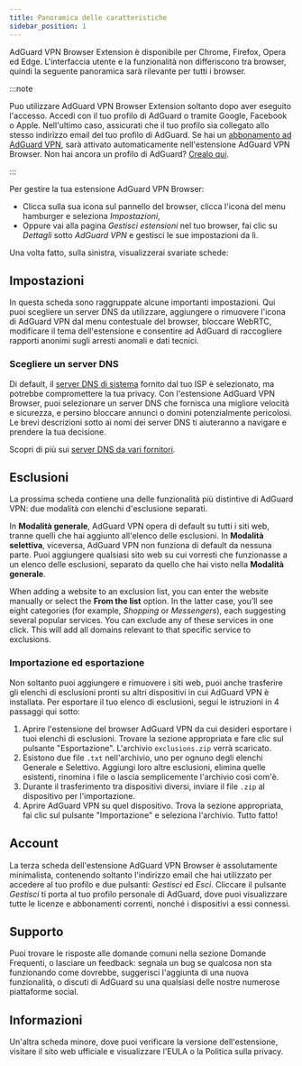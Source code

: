 ```yaml
---
title: Panoramica delle caratteristiche
sidebar_position: 1
---
```


AdGuard VPN Browser Extension è disponibile per Chrome, Firefox, Opera ed Edge. L'interfaccia utente e la funzionalità non differiscono tra browser, quindi la seguente panoramica sarà rilevante per tutti i browser.

:::note

Puo utilizzare AdGuard VPN Browser Extension soltanto dopo aver eseguito l'accesso. Accedi con il tuo profilo di AdGuard o tramite Google, Facebook o Apple. Nell'ultimo caso, assicurati che il tuo profilo sia collegato allo stesso indirizzo email del tuo profilo di AdGuard. Se hai un [abbonamento ad AdGuard VPN](/general/subscription), sarà attivato automaticamente nell'estensione AdGuard VPN Browser. Non hai ancora un profilo di AdGuard? [Crealo qui](https://auth.adguard.com/registration.html).

:::

Per gestire la tua estensione AdGuard VPN Browser:

- Clicca sulla sua icona sul pannello del browser, clicca l'icona del menu hamburger e seleziona *Impostazioni*,
- Oppure vai alla pagina *Gestisci estensioni* nel tuo browser, fai clic su *Dettagli* sotto *AdGuard VPN* e gestisci le sue impostazioni da lì.

Una volta fatto, sulla sinistra, visualizzerai svariate schede:

## Impostazioni

In questa scheda sono raggruppate alcune importanti impostazioni. Qui puoi scegliere un server DNS da utilizzare, aggiungere o rimuovere l'icona di AdGuard VPN dal menu contestuale del browser, bloccare WebRTC, modificare il tema dell'estensione e consentire ad AdGuard di raccogliere rapporti anonimi sugli arresti anomali e dati tecnici.

### Scegliere un server DNS

Di default, il [server DNS di sistema](https://adguard-dns.io/kb/general/dns-filtering/#what-is-dns) fornito dal tuo ISP è selezionato, ma potrebbe compromettere la tua privacy. Con l'estensione AdGuard VPN Browser, puoi selezionare un server DNS che fornisca una migliore velocità e sicurezza, e persino bloccare annunci o domini potenzialmente pericolosi. Le brevi descrizioni sotto ai nomi dei server DNS ti aiuteranno a navigare e prendere la tua decisione.

Scopri di più sui [server DNS da vari fornitori](https://adguard-dns.io/kb/general/dns-providers/).

## Esclusioni

La prossima scheda contiene una delle funzionalità più distintive di AdGuard VPN: due modalità con elenchi d'esclusione separati.

In **Modalità generale**, AdGuard VPN opera di default su tutti i siti web, tranne quelli che hai aggiunto all'elenco delle esclusioni. In **Modalità selettiva**, viceversa, AdGuard VPN non funziona di default da nessuna parte. Puoi aggiungere qualsiasi sito web su cui vorresti che funzionasse a un elenco delle esclusioni, separato da quello che hai visto nella **Modalità generale**.

When adding a website to an exclusion list, you can enter the website manually or select the **From the list** option. In the latter case, you’ll see eight categories (for example, *Shopping* or *Messengers*), each suggesting several popular services. You can exclude any of these services in one click. This will add all domains relevant to that specific service to exclusions.

### Importazione ed esportazione

Non soltanto puoi aggiungere e rimuovere i siti web, puoi anche trasferire gli elenchi di esclusioni pronti su altri dispositivi in cui AdGuard VPN è installata. Per esportare il tuo elenco di esclusioni, segui le istruzioni in 4 passaggi qui sotto:

1. Aprire l'estensione del browser AdGuard VPN da cui desideri esportare i tuoi elenchi di esclusioni. Trovare la sezione appropriata e fare clic sul pulsante "Esportazione". L'archivio `exclusions.zip` verrà scaricato.
1. Esistono due file `.txt` nell'archivio, uno per ognuno degli elenchi Generale e Selettivo. Aggiungi loro altre esclusioni, elimina quelle esistenti, rinomina i file o lascia semplicemente l'archivio così com'è.
1. Durante il trasferimento tra dispositivi diversi, inviare il file `.zip` al dispositivo per l'importazione.
1. Aprire AdGuard VPN su quel dispositivo. Trova la sezione appropriata, fai clic sul pulsante "Importazione" e seleziona l'archivio. Tutto fatto!

## Account

La terza scheda dell'estensione AdGuard VPN Browser è assolutamente minimalista, contenendo soltanto l'indirizzo email che hai utilizzato per accedere al tuo profilo e due pulsanti: *Gestisci* ed *Esci*. Cliccare il pulsante *Gestisci* ti porta al tuo profilo personale di AdGuard, dove puoi visualizzare tutte le licenze e abbonamenti correnti, nonché i dispositivi a essi connessi.

## Supporto

Puoi trovare le risposte alle domande comuni nella sezione Domande Frequenti, o lasciare un feedback: segnala un bug se qualcosa non sta funzionando come dovrebbe, suggerisci l'aggiunta di una nuova funzionalità, o discuti di AdGuard su una qualsiasi delle nostre numerose piattaforme social.

## Informazioni

Un'altra scheda minore, dove puoi verificare la versione dell'estensione, visitare il sito web ufficiale e visualizzare l'EULA o la Politica sulla privacy.
